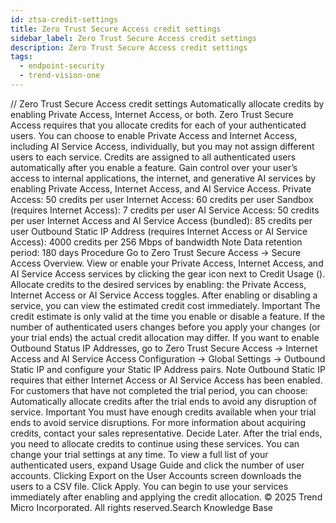 ```yaml
---
id: ztsa-credit-settings
title: Zero Trust Secure Access credit settings
sidebar_label: Zero Trust Secure Access credit settings
description: Zero Trust Secure Access credit settings
tags:
  - endpoint-security
  - trend-vision-one
---
```


/*<![CDATA[*/ $('#title').html($('meta[name=map-description]').attr('content')); /*]]>*/ Zero Trust Secure Access credit settings Automatically allocate credits by enabling Private Access, Internet Access, or both. Zero Trust Secure Access requires that you allocate credits for each of your authenticated users. You can choose to enable Private Access and Internet Access, including AI Service Access, individually, but you may not assign different users to each service. Credits are assigned to all authenticated users automatically after you enable a feature. Gain control over your user’s access to internal applications, the internet, and generative AI services by enabling Private Access, Internet Access, and AI Service Access. Private Access: 50 credits per user Internet Access: 60 credits per user Sandbox (requires Internet Access): 7 credits per user AI Service Access: 50 credits per user Internet Access and AI Service Access (bundled): 85 credits per user Outbound Static IP Address (requires Internet Access or AI Service Access): 4000 credits per 256 Mbps of bandwidth Note Data retention period: 180 days Procedure Go to Zero Trust Secure Access → Secure Access Overview. View or enable your Private Access, Internet Access, and AI Service Access services by clicking the gear icon next to Credit Usage (). Allocate credits to the desired services by enabling: the Private Access, Internet Access or AI Service Access toggles. After enabling or disabling a service, you can view the estimated credit cost immediately. Important The credit estimate is only valid at the time you enable or disable a feature. If the number of authenticated users changes before you apply your changes (or your trial ends) the actual credit allocation may differ. If you want to enable Outbound Status IP Addresses, go to Zero Trust Secure Access → Internet Access and AI Service Access Configuration → Global Settings → Outbound Static IP and configure your Static IP Address pairs. Note Outbound Static IP requires that either Internet Access or AI Service Access has been enabled. For customers that have not completed the trial period, you can choose: Automatically allocate credits after the trial ends to avoid any disruption of service. Important You must have enough credits available when your trial ends to avoid service disruptions. For more information about acquiring credits, contact your sales representative. Decide Later. After the trial ends, you need to allocate credits to continue using these services. You can change your trial settings at any time. To view a full list of your authenticated users, expand Usage Guide and click the number of user accounts. Clicking Export on the User Accounts screen downloads the users to a CSV file. Click Apply. You can begin to use your services immediately after enabling and applying the credit allocation. © 2025 Trend Micro Incorporated. All rights reserved.Search Knowledge Base
